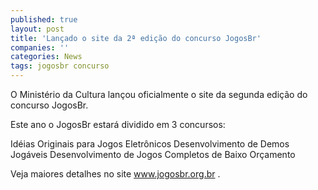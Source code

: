```yaml
---
published: true
layout: post
title: 'Lançado o site da 2ª edição do concurso JogosBr'
companies: ''
categories: News
tags: jogosbr concurso
---
```

O Ministério da Cultura lançou oficialmente o site da segunda edição do concurso JogosBr.

Este ano o JogosBr estará dividido em 3 concursos:

Idéias Originais para Jogos Eletrônicos
Desenvolvimento de Demos Jogáveis
Desenvolvimento de Jogos Completos de Baixo Orçamento

Veja maiores detalhes no site <a href="http://www.jogosbr.org.br" target="_blank">www.jogosbr.org.br</a>
 .
